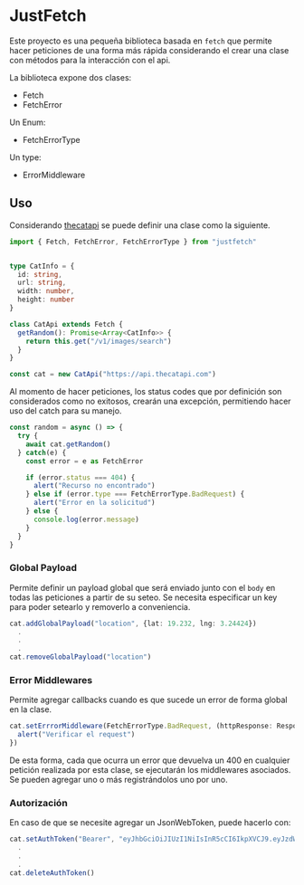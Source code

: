 # JustFetch

Este proyecto es una pequeña biblioteca basada en `fetch` que permite hacer peticiones de una forma más rápida considerando el crear una clase con métodos para la interacción con el api.

La biblioteca expone dos clases:
- Fetch
- FetchError

Un Enum:
- FetchErrorType

Un type:
- ErrorMiddleware

## Uso

Considerando [thecatapi](https://developers.thecatapi.com/view-account/ylX4blBYT9FaoVd6OhvR?report=bOoHBz-8t) se puede definir una clase como la siguiente.
```ts
import { Fetch, FetchError, FetchErrorType } from "justfetch"


type CatInfo = {
  id: string,
  url: string,
  width: number,
  height: number
}

class CatApi extends Fetch {
  getRandom(): Promise<Array<CatInfo>> {
    return this.get("/v1/images/search")
  }
}

const cat = new CatApi("https://api.thecatapi.com")
```
Al momento de hacer peticiones, los status codes que por definición son considerados como no exitosos, crearán una excepción, permitiendo hacer uso del catch para su manejo.

```ts
const random = async () => {
  try {
    await cat.getRandom()
  } catch(e) {
    const error = e as FetchError

    if (error.status === 404) {
      alert("Recurso no encontrado")
    } else if (error.type === FetchErrorType.BadRequest) {
      alert("Error en la solicitud")
    } else {
      console.log(error.message)
    }
  }
}
```

### Global Payload
Permite definir un payload global que será enviado junto con el `body` en todas las peticiones a partir de su seteo. Se necesita especificar un key para poder setearlo y removerlo a conveniencia.

```ts
cat.addGlobalPayload("location", {lat: 19.232, lng: 3.24424})
  .
  .
  .
cat.removeGlobalPayload("location")
```

### Error Middlewares
Permite agregar callbacks cuando es que sucede un error de forma global en la clase.

```ts
cat.setErrrorMiddleware(FetchErrorType.BadRequest, (httpResponse: Response) => {
  alert("Verificar el request")
})
```

De esta forma, cada que ocurra un error que devuelva un 400 en cualquier petición realizada por esta clase, se ejecutarán los middlewares asociados. Se pueden agregar uno o más registrándolos uno por uno.

### Autorización

En caso de que se necesite agregar un JsonWebToken, puede hacerlo con:
```ts
cat.setAuthToken("Bearer", "eyJhbGciOiJIUzI1NiIsInR5cCI6IkpXVCJ9.eyJzdWIiOiIxMjM0NTY3ODkwIiwibmFtZSI6IkpvaG4gRG9lIiwiaWF0IjoxNTE2MjM5MDIyfQ.SflKxwRJSMeKKF2QT4fwpMeJf36POk6yJV_adQssw5c")
  .
  .
  .
cat.deleteAuthToken()
```
